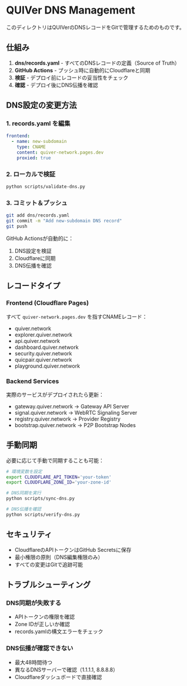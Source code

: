 # QUIVer DNS Management

このディレクトリはQUIVerのDNSレコードをGitで管理するためのものです。

## 仕組み

1. **dns/records.yaml** - すべてのDNSレコードの定義（Source of Truth）
2. **GitHub Actions** - プッシュ時に自動的にCloudflareと同期
3. **検証** - デプロイ前にレコードの妥当性をチェック
4. **確認** - デプロイ後にDNS伝播を確認

## DNS設定の変更方法

### 1. records.yaml を編集

```yaml
frontend:
  - name: new-subdomain
    type: CNAME
    content: quiver-network.pages.dev
    proxied: true
```

### 2. ローカルで検証

```bash
python scripts/validate-dns.py
```

### 3. コミット＆プッシュ

```bash
git add dns/records.yaml
git commit -m "Add new-subdomain DNS record"
git push
```

GitHub Actionsが自動的に：
1. DNS設定を検証
2. Cloudflareに同期
3. DNS伝播を確認

## レコードタイプ

### Frontend (Cloudflare Pages)
すべて `quiver-network.pages.dev` を指すCNAMEレコード：
- quiver.network
- explorer.quiver.network
- api.quiver.network
- dashboard.quiver.network
- security.quiver.network
- quicpair.quiver.network
- playground.quiver.network

### Backend Services
実際のサービスがデプロイされたら更新：
- gateway.quiver.network → Gateway API Server
- signal.quiver.network → WebRTC Signaling Server
- registry.quiver.network → Provider Registry
- bootstrap.quiver.network → P2P Bootstrap Nodes

## 手動同期

必要に応じて手動で同期することも可能：

```bash
# 環境変数を設定
export CLOUDFLARE_API_TOKEN='your-token'
export CLOUDFLARE_ZONE_ID='your-zone-id'

# DNS同期を実行
python scripts/sync-dns.py

# DNS伝播を確認
python scripts/verify-dns.py
```

## セキュリティ

- CloudflareのAPIトークンはGitHub Secretsに保存
- 最小権限の原則（DNS編集権限のみ）
- すべての変更はGitで追跡可能

## トラブルシューティング

### DNS同期が失敗する
- APIトークンの権限を確認
- Zone IDが正しいか確認
- records.yamlの構文エラーをチェック

### DNS伝播が確認できない
- 最大48時間待つ
- 異なるDNSサーバーで確認（1.1.1.1, 8.8.8.8）
- Cloudflareダッシュボードで直接確認